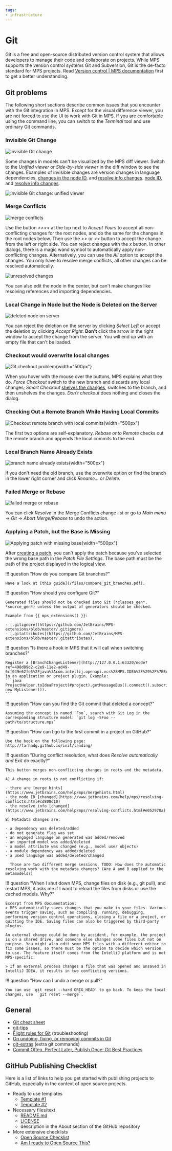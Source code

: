 ```yaml
---
tags:
- infrastructure
---
```


# Git

Git is a free and open-source  distributed version control system that allows developers to manage their code and collaborate on projects.
While MPS supports the version control systems Git and Subversion, Git is the de-facto standard for MPS projects.
Read [Version control | MPS documentation](https://www.jetbrains.com/help/mps/version-control-integration.html) first to get a better understanding.

## Git problems

The following short sections describe common issues that you encounter with the Git integration in MPS. Except for the visual difference viewer, you are not forced to use the UI to work with Git in MPS. If you are comfortable using the command line, you can switch to the *Terminal* tool and use
ordinary Git commands.

### Invisible Git Change

![invisible Git change](images/invisible_git_change.png)

Some changes in models can't be visualized by the MPS diff viewer. Switch to the *Unified viewer* or *Side-by-side viewer*
in the diff window to see the changes. Examples of invisible changes are version changes in language dependencies, [changes in the
node ID](https://www.jetbrains.com/help/mps/resolve-conflicts.html#290a8ea0), and [resolve info changes](https://www.jetbrains.com/help/mps/resolve-conflicts.html#7f7418c7).
[node ID](https://www.jetbrains.com/help/mps/resolve-conflicts.html#290a8ea0), and [resolve info changes](https://www.jetbrains.com/help/mps/resolve-conflicts.html#7f7418c7).

![invisible Git change: unified viewer](images/invisible_git_change_unified_viewer.png)

### Merge Conflicts

![merge conflicts](images/merge_conflicts.png)

Use the button *>><<* at the top next to *Accept Yours* to accept all non-conflicting changes for the root nodes, and do the same for the changes in the root nodes below. Then use the *>>* or *<<* button to accept the change from the left or right side. You can reject changes with the *x* button. 
In other dialogs, there is a magic wand symbol to automatically apply non-conflicting changes.
Alternatively, you can use the *All* option to accept the changes.
You only have to resolve merge conflicts, all other changes can be resolved automatically. 

![unresolved changes](images/unresolved_changes.png)

You can also edit the node in the center, but can't make changes like resolving references and
importing dependencies.

### Local Change in Node but the Node is Deleted on the Server

![deleted node on server](images/git_deleted_node_on_server.png)

You can reject the deletion on the server by clicking *Select Left* or accept the deletion by clicking
*Accept Right*. **Don't** click the arrow in the right window to accept the change from the server. You will end up
with an empty file that can't be loaded.

### Checkout would overwrite local changes

![Git checkout problem](images/git_checkout_problem.png){width="500px"}

When you hover with the mouse over the buttons, MPS explains what they do. *Force Checkout* switch to the new branch and discards any local changes; *Smart Checkout* [shelves the changes](https://www.jetbrains.com/help/mps/shelving-and-unshelving-changes.html), switches to the branch, and then unshelves the changes.
*Don't checkout* does nothing and closes the dialog.

### Checking Out a Remote Branch While Having Local Commits

![Checkout remote branch with local commits](images/checkout_remote_branch_with_local_commits.png){width="500px"}

The first two options are self-explanatory. *Rebase onto Remote* checks out the remote branch and appends the
local commits to the end.

### Local Branch Name Already Exists

![branch name already exists](images/branch_name_already_exists.png){width="500px"}

If you don't need the old branch, use the overwrite option or find the branch in the lower right corner and click *Rename...*
or *Delete*.

### Failed Merge or Rebase

![failed merge or rebase](images/failed_merged_or_rebase.png)

You can click *Resolve* in the Merge Conflicts change list or go to *Main menu* -> *Git* -> *Abort Merge/Rebase* to undo
the action.

### Applying a Patch, but the Base is Missing

![Applying patch with missing base](images/apply_patch_missing_base.png){width="500px"}

After [creating a patch](https://www.jetbrains.com/help/mps/using-patches.html), you can't apply the patch because you've selected the wrong base path in the *Patch File Settings*.
The base path must be the path of the project displayed in the logical view.


!!! question "How do you compare Git branches?"

    Have a look at [this guide](/files/compare_git_branches.pdf).

!!! question "How should you configure Git?"
    
    Generated files should not be checked into Git (*classes_gen*, *source_gen*) unless the output of generators should be checked.
    
    Example from {{ mps_extensions() }}:

    - [.gitignore](https://github.com/JetBrains/MPS-extensions/blob/master/.gitignore)
    - [.gitattributes](https://github.com/JetBrains/MPS-extensions/blob/master/.gitattributes).

!!! question "Is there a hook in MPS that it will call when switching branches?"

    Register a [BranchChangeListener](http://127.0.0.1:63320/node?ref=498d89d2-c2e9-11e2-ad49-6cf049e62fe5%2Fjava%3Acom.intellij.openapi.vcs%28MPS.IDEA%2F%29%2F%7EBranchChangeListener) in an application or project plugin. Example: 
    ```java
    ProjectHelper.toIdeaProject(#project).getMessageBus().connect().subscribe(BranchChangeListener.VCS_BRANCH_CHANGED, new MyListener()).
    ```

!!! question "How can you find the Git commit that deleted a concept?"

    Assuming the concept is named `Foo`, search with Git Log in the corresponding structure model: `git log -SFoo -- path/to/structure.mps`

!!! question "How can I go to the first commit in a project on GitHub?"

    Use the book on the following page: http://farhadg.github.io/init/landing/

!!! question "During conflict resolution, what does *Resolve automatically and Exit* do exactly?"

    This button merges non-conflicting changes in roots and the metadata.
    
    A) A change in roots is not conflicting if:

    - there are [merge hints](https://www.jetbrains.com/help/mps/mergehints.html)
    - the node ID [changed](https://www.jetbrains.com/help/mps/resolving-conflicts.html#cd808d10)
    - the resolve info [changed](https://www.jetbrains.com/help/mps/resolving-conflicts.html#e052970a)

    B) Metadata changes are:

    - a dependency was deleted/added
    - do not generate flag was set
    - an engaged language on generated was added/removed
    - an imported model was added/deleted
    - a model attribute was changed (e.g., model user objects)
    - a module dependency was added/deleted
    - a used language was added/deleted/changed

      Those are two different merge sessions. TODO: How does the automatic resolving work with the metadata changes? (Are A and B applied to the metamodels?)

!!! question "When I shut down MPS, change files on disk (e.g., git pull), and restart MPS, it asks me if I want to reload the files from disks or use the cached models. Why?"

    Excerpt from MPS documentation:
    > MPS automatically saves changes that you make in your files. Various events trigger saving, such as compiling, running, debugging, performing version control operations, closing a file or a project, or quitting the IDE. Saving files can also be triggered by third-party plugins.
    
    An external change could be done by accident, for example, the project is on a shared drive, and someone else changes some files but not on purpose. You might also edit some MPS files with a different editor to fix some issues, so there must be the option to decide which version to use. The feature itself comes from the IntelliJ platform and is not MPS-specific:
    
    > If an external process changes a file that was opened and unsaved in IntelliJ IDEA, it results in two conflicting versions.

!!! question "How can I undo a merge or pull?"

    You can use 'git reset --hard ORIG_HEAD' to go back. To keep the local changes, use  `git reset --merge`.


## General

- [Git cheat sheet](https://github.com/arslanbilal/git-cheat-sheet)
- [git-tips](https://github.com/git-tips/tips)
- [Flight rules for Git](https://github.com/k88hudson/git-flight-rules) (troubleshooting)
- [On undoing, fixing, or removing commits in Git](https://sethrobertson.github.io/GitFixUm/fixup.html)
- [git-extras](https://github.com/tj/git-extras) (extra git commands)
- [Commit Often, Perfect Later, Publish Once: Git Best Practices](https://sethrobertson.github.io/GitBestPractices/)

## GitHub Publishing Checklist

Here is a list of links to help you get started with publishing projects to GitHub, especially in the context of
open source projects.

- Ready to use templates
    - [Template #1](https://github.com/cfpb/open-source-project-template)
    - [Template #2](https://github.com/giantswarm/example-opensource-repo)
- Necessary files/text
    - [README.md](https://docs.github.com/en/repositories/managing-your-repositorys-settings-and-features/customizing-your-repository/about-readmes)
    - [LICENSE](https://docs.github.com/en/repositories/managing-your-repositorys-settings-and-features/customizing-your-repository/licensing-a-repository)
    - description in the About section of the GitHub repository
- More extensive checklists
    - [Open Source Checklist](https://github.com/cfpb/open-source-project-template/blob/main/opensource-checklist.md)
    - [Am I ready to Open Source This?](https://gist.github.com/PurpleBooth/6f1ba788bf70fb501439)